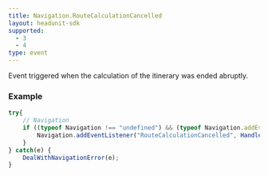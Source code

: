 ```yaml
---
title: Navigation.RouteCalculationCancelled
layout: headunit-sdk
supported:
  - 3
  - 4
type: event
---
```

Event triggered when the calculation of the itinerary was ended abruptly.

### Example

```javascript
try{	
	// Navigation
	if ((typeof Navigation !== "undefined") && (typeof Navigation.addEventListener !== "undefined")) {
		Navigation.addEventListener("RouteCalculationCancelled", HandleRouteCancelation());
	}
} catch(e) {
	DealWithNavigationError(e);
}
```